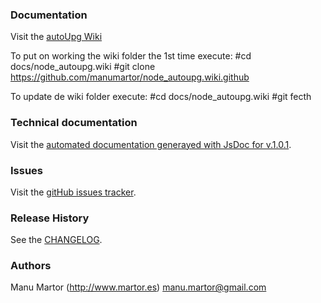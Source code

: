 ### Documentation
Visit the [autoUpg Wiki](https://github.com/manumartor/node_autoupg/wiki)

To put on working the wiki folder the 1st time execute:
  #cd docs/node_autoupg.wiki
  #git clone https://github.com/manumartor/node_autoupg.wiki.github
  
To update de wiki folder execute:
  #cd docs/node_autoupg.wiki
  #git fecth

### Technical documentation
Visit the [automated documentation generayed with JsDoc for v.1.0.1](./../1.0.1/index.html).

### Issues
Visit the [gitHub issues tracker](https://github.com/manumartor/node_autoupg/issues).

### Release History
See the [CHANGELOG](./../../../CHANGELOG.md).

### Authors
Manu Martor (http://www.martor.es) <manu.martor@gmail.com>
